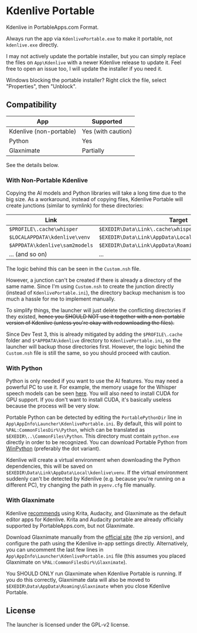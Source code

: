 # Kdenlive Portable

Kdenlive in PortableApps.com Format.

Always run the app via `KdenlivePortable.exe` to make it portable, not `kdenlive.exe` directly.

I may not actively update the portable installer, but you can simply replace the files on `App\Kdenlive` with a newer Kdenlive release to update it. Feel free to open an issue too, I will update the installer if you need it.

Windows blocking the portable installer? Right click the file, select "Properties", then "Unblock".

## Compatibility

|App|Supported|
|-|-|
|Kdenlive (non-portable)|Yes (with caution)|
|Python|Yes|
|Glaxnimate|Partially|

See the details below.

### With Non-Portable Kdenlive

Copying the AI models and Python libraries will take a long time due to the big size. As a workaround, instead of copying files, Kdenlive Portable will create junctions (similar to symlink) for these directories:

|Link|Target|
|-|-|
|`$PROFILE\.cache\whisper`|`$EXEDIR\Data\Link\.cache\whisper`|
|`$LOCALAPPDATA\kdenlive\venv`|`$EXEDIR\Data\Link\AppData\Local\kdenlive\venv`|
|`$APPDATA\kdenlive\sam2models`|`$EXEDIR\Data\Link\AppData\Roaming\kdenlive\sam2models`|
|... (and so on)|...|

The logic behind this can be seen in the `Custom.nsh` file.

However, a junction can't be created if there is already a directory of the same name. Since I'm using `Custom.nsh` to create the junction directly (instead of `KdenlivePortable.ini`), the directory backup mechanism is too much a hassle for me to implement manually.

To simplify things, the launcher will just delete the conflicting directories if they existed, ~~hence you SHOULD NOT use it together with a non-portable version of Kdenlive (unless you're okay with redownloading the files).~~

Since Dev Test 3, this is already mitigated by adding the `$PROFILE\.cache` folder and `$*APPDATA\kdenlive` directory to `KdenlivePortable.ini`, so the launcher will backup those directories first. However, the logic behind the `Custom.nsh` file is still the same, so you should proceed with caution.

### With Python

Python is only needed if you want to use the AI features. You may need a powerful PC to use it. For example, the memory usage for the Whisper speech models can be seen [here](https://github.com/openai/whisper#available-models-and-languages). You will also need to install CUDA for GPU support. If you don't want to install CUDA, it's basically useless because the process will be very slow.

Portable Python can be detected by editing the `PortablePythonDir` line in `App\AppInfo\Launcher\KdenlivePortable.ini`. By default, this will point to `%PAL:CommonFilesDir%\Python`, which can be translated as `$EXEDIR\..\CommonFiles\Python`. This directory must contain `python.exe` directly in order to be recognized. You can download Portable Python from [WinPython](https://winpython.github.io/) (preferably the dot variant).

Kdenlive will create a virtual environment when downloading the Python dependencies, this will be saved on `$EXEDIR\Data\Link\AppData\Local\kdenlive\venv`. If the virtual environment suddenly can't be detected by Kdenlive (e.g. because you're running on a different PC), try changing the path in `pyenv.cfg` file manually.

### With Glaxnimate

Kdenlive [recommends](https://docs.kdenlive.org/en/getting_started/configure_kdenlive/configuration_environment.html#default-apps) using Krita, Audacity, and Glaxnimate as the default editor apps for Kdenlive. Krita and Audacity portable are already officially supported by PortableApps.com, but not Glaxnimate.

Download Glaxnimate manually from the [official site](https://glaxnimate.mattbas.org/download/) (the zip version), and configure the path using the Kdenlive in-app settings directly. Alternatively, you can uncomment the last few lines in `App\AppInfo\Launcher\KdenlivePortable.ini` file (this assumes you placed Glaxnimate on `%PAL:CommonFilesDir%\Glaxnimate`).

You SHOULD ONLY run Glaxnimate when Kdenlive Portable is running. If you do this correctly, Glaxnimate data will also be moved to `$EXEDIR\Data\AppData\Roaming\Glaxnimate` when you close Kdenlive Portable.

## License

The launcher is licensed under the GPL-v2 license.
